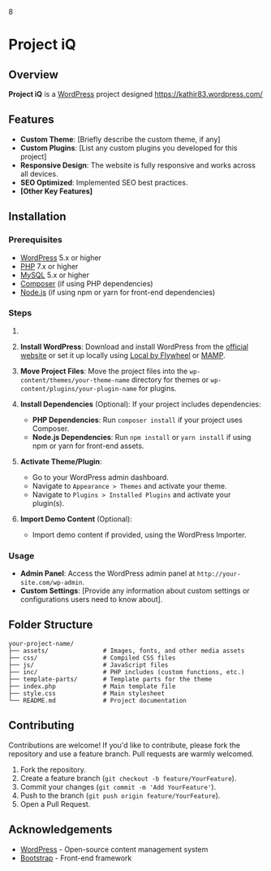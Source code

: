 8
# Project iQ

## Overview

**Project iQ** is a [WordPress](https://wordpress.org) project designed 
https://kathir83.wordpress.com/

## Features

- **Custom Theme**: [Briefly describe the custom theme, if any]
- **Custom Plugins**: [List any custom plugins you developed for this project]
- **Responsive Design**: The website is fully responsive and works across all devices.
- **SEO Optimized**: Implemented SEO best practices.
- **[Other Key Features]**

## Installation

### Prerequisites

- [WordPress](https://wordpress.org) 5.x or higher
- [PHP](https://www.php.net/) 7.x or higher
- [MySQL](https://www.mysql.com/) 5.x or higher
- [Composer](https://getcomposer.org/) (if using PHP dependencies)
- [Node.js](https://nodejs.org/) (if using npm or yarn for front-end dependencies)

### Steps

1.

2. **Install WordPress**:
   Download and install WordPress from the [official website](https://wordpress.org/download/) or set it up locally using [Local by Flywheel](https://localwp.com/) or [MAMP](https://www.mamp.info/).

3. **Move Project Files**:
   Move the project files into the `wp-content/themes/your-theme-name` directory for themes or `wp-content/plugins/your-plugin-name` for plugins.

4. **Install Dependencies** (Optional):
   If your project includes dependencies:
   - **PHP Dependencies**: Run `composer install` if your project uses Composer.
   - **Node.js Dependencies**: Run `npm install` or `yarn install` if using npm or yarn for front-end assets.

5. **Activate Theme/Plugin**:
   - Go to your WordPress admin dashboard.
   - Navigate to `Appearance > Themes` and activate your theme.
   - Navigate to `Plugins > Installed Plugins` and activate your plugin(s).

6. **Import Demo Content** (Optional):
   - Import demo content if provided, using the WordPress Importer.

### Usage

- **Admin Panel**: Access the WordPress admin panel at `http://your-site.com/wp-admin`.
- **Custom Settings**: [Provide any information about custom settings or configurations users need to know about].

## Folder Structure

```
your-project-name/
├── assets/               # Images, fonts, and other media assets
├── css/                  # Compiled CSS files
├── js/                   # JavaScript files
├── inc/                  # PHP includes (custom functions, etc.)
├── template-parts/       # Template parts for the theme
├── index.php             # Main template file
├── style.css             # Main stylesheet
└── README.md             # Project documentation
```

## Contributing

Contributions are welcome! If you'd like to contribute, please fork the repository and use a feature branch. Pull requests are warmly welcomed.

1. Fork the repository.
2. Create a feature branch (`git checkout -b feature/YourFeature`).
3. Commit your changes (`git commit -m 'Add YourFeature'`).
4. Push to the branch (`git push origin feature/YourFeature`).
5. Open a Pull Request.


## Acknowledgements

- [WordPress](https://wordpress.org) - Open-source content management system
- [Bootstrap](https://getbootstrap.com) - Front-end framework 


```

